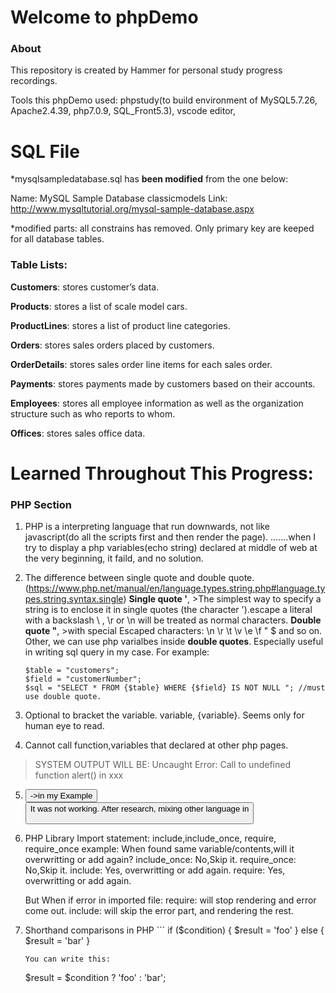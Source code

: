 # Welcome to phpDemo

### About
This repository is created by Hammer for personal study progress recordings.

Tools this phpDemo used: phpstudy(to build environment of MySQL5.7.26, Apache2.4.39, php7.0.9, SQL_Front5.3), vscode editor, 

# SQL File
*mysqlsampledatabase.sql has **been modified** from the one below:

Name: MySQL Sample Database classicmodels
Link: http://www.mysqltutorial.org/mysql-sample-database.aspx

*modified parts: all constrains has removed. Only primary key are keeped for all database tables.

### Table Lists:

**Customers**: stores customer’s data.

**Products**: stores a list of scale model cars.

**ProductLines**: stores a list of product line categories.

**Orders**: stores sales orders placed by customers.

**OrderDetails**: stores sales order line items for each sales order.

**Payments**: stores payments made by customers based on their accounts.

**Employees**: stores all employee information as well as the organization structure such as who reports to whom.

**Offices**: stores sales office data.


# Learned Throughout This Progress:


### PHP Section
1. PHP is a interpreting language that run downwards, not like javascript(do all the scripts first and then render the page). .......when I try to display a php variables(echo string) declared at middle of web at the very beginning, it faild, and no solution.

2. The difference between single quote and double quote.(https://www.php.net/manual/en/language.types.string.php#language.types.string.syntax.single)
    **Single quote '**, >The simplest way to specify a string is to enclose it in single quotes (the character ').escape  a literal with a backslash \ ,  \r or \n will be treated as normal characters.
    **Double quote "**, >with special Escaped characters: \n \r \t \v \e \f \" \$	and so on. 
    Other, we can use php varialbes inside **double quotes**. Especially useful in writing sql query in my case.
    For example: 
    ```
    $table = "customers";
    $field = "customerNumber";
    $sql = "SELECT * FROM {$table} WHERE {$field} IS NOT NULL "; //must use double quote. 
    ```

3. Optional to bracket the variable. variable, {variable}. Seems only for human eye to read.

4. Cannot call function,variables that declared at other php pages.
>SYSTEM OUTPUT WILL BE: Uncaught Error: Call to undefined function alert() in xxx

5. <button onclick="function()">->in my Example <button onclick="document.getElementById('targetidname').classList.add('AnotherClassName');"> It was not working. After research, mixing other language in 

6. PHP Library Import statement: include,include_once, require, require_once
example: <?php include "variables.php"?>
    When found same variable/contents,will it overwritting or add again?
    include_once: No,Skip it.
    require_once: No,Skip it.
    include: Yes, overwritting or add again.
    require:  Yes, overwritting or add again.
    
    But When if error in imported file:
    require: will stop rendering and error come out. 
    include: will skip the error part, and rendering the rest.

7. Shorthand comparisons in PHP
        ```
    if ($condition) {
        $result = 'foo' 
    } else {
        $result = 'bar'
    }
    ```
    You can write this:
    ```
    $result = $condition ? 'foo' : 'bar';
    ```
